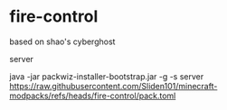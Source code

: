 # fire-control

based on shao's cyberghost


server

java -jar packwiz-installer-bootstrap.jar -g -s server https://raw.githubusercontent.com/Sliden101/minecraft-modpacks/refs/heads/fire-control/pack.toml